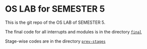 # OS LAB for SEMESTER 5

This is the git repo of the OS LAB of SEMESTER 5.

The final code for all interrupts and modules is in the directory [`final`](./final)

Stage-wise codes are in the directory [`prev-stages`](./prev-stages)
